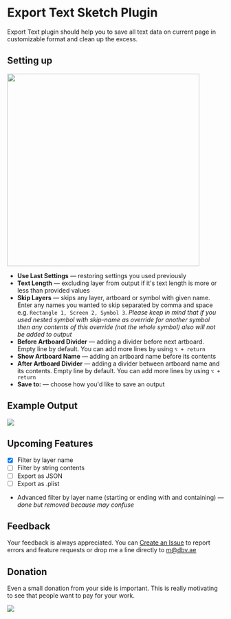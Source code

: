 # Export Text Sketch Plugin
Export Text plugin should help you to save all text data on current page in customizable format and clean up the excess.

## Setting up
<img src="http://i.dbv.ae/iEff/Screen%20Shot%202016-11-25%20at%2019.38.08.png" height="447">

* **Use Last Settings** — restoring settings you used previously
* **Text Length** — excluding layer from output if it's text length is more or less than provided values
* **Skip Layers** — skips any layer, artboard or symbol with given name. Enter any names you wanted to skip separated by comma and space e.g. `Rectangle 1, Screen 2, Symbol 3`. *Please keep in mind that if you used nested symbol with skip-name as override for another symbol then any contents of this override (not the whole symbol) also will not be added to output*
* **Before Artboard Divider** — adding a divider before next artboard. Empty line by default. You can add more lines by using `⌥ + return`
* **Show Artboard Name** — adding an artboard name before its contents
* **After Artboard Divider** — adding a divider between artboard name and its contents. Empty line by default. You can add more lines by using `⌥ + return`
* **Save to:** — choose how you'd like to save an output

## Example Output
![](http://i.dbv.ae/iEkn/Screen%20Shot%202016-11-25%20at%2020.33.10.png)

## Upcoming Features
- [x] Filter by layer name
- [ ] Filter by string contents
- [ ] Export as JSON
- [ ] Export as .plist
- Advanced filter by layer name (starting or ending with and containing) *— done but removed because may confuse*

## Feedback
Your feedback is always appreciated. You can [Create an Issue](https://github.com/exevil/Sketch-Export-Text/issues/new) to report errors and feature requests or drop me a line directly to [m@dbv.ae](mailto:m@dbv.ae?Subject=Sketch%20Export%20Text%20Feedback)

## Donation
Even a small donation from your side is important. This is really motivating to see that people want to pay for your work.

[![](https://www.paypalobjects.com/en_GB/i/btn/btn_donate_LG.gif)](https://www.paypal.com/cgi-bin/webscr?cmd=_donations&business=evil%2emrfix%40gmail%2ecom&lc=GB&item_name=Sketch%20Plugin%20Donation&item_number=sketch%2dplugin&currency_code=USD&bn=PP%2dDonationsBF%3abtn_donate_LG%2egif%3aNonHosted)
